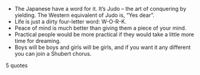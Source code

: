  - The Japanese have a word for it. It’s Judo – the art of conquering by yielding. The Western equivalent of Judo is, “Yes dear”.
 - Life is just a dirty four-letter word: W-O-R-K.
 - Peace of mind is much better than giving them a piece of your mind.
 - Practical people would be more practical if they would take a little more time for dreaming.
 - Boys will be boys and girls will be girls, and if you want it any different you can join a Shubert chorus.

5 quotes